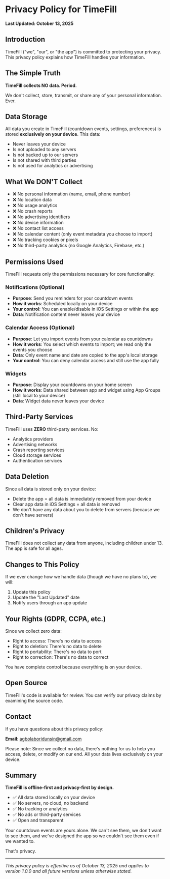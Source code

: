 # Privacy Policy for TimeFill

**Last Updated: October 13, 2025**

## Introduction

TimeFill ("we", "our", or "the app") is committed to protecting your privacy. This privacy policy explains how TimeFill handles your information.

## The Simple Truth

**TimeFill collects NO data. Period.**

We don't collect, store, transmit, or share any of your personal information. Ever.

## Data Storage

All data you create in TimeFill (countdown events, settings, preferences) is stored **exclusively on your device**. This data:

- Never leaves your device
- Is not uploaded to any servers
- Is not backed up to our servers
- Is not shared with third parties
- Is not used for analytics or advertising

## What We DON'T Collect

- ❌ No personal information (name, email, phone number)
- ❌ No location data
- ❌ No usage analytics
- ❌ No crash reports
- ❌ No advertising identifiers
- ❌ No device information
- ❌ No contact list access
- ❌ No calendar content (only event metadata you choose to import)
- ❌ No tracking cookies or pixels
- ❌ No third-party analytics (no Google Analytics, Firebase, etc.)

## Permissions Used

TimeFill requests only the permissions necessary for core functionality:

### Notifications (Optional)
- **Purpose**: Send you reminders for your countdown events
- **How it works**: Scheduled locally on your device
- **Your control**: You can enable/disable in iOS Settings or within the app
- **Data**: Notification content never leaves your device

### Calendar Access (Optional)
- **Purpose**: Let you import events from your calendar as countdowns
- **How it works**: You select which events to import; we read only the events you choose
- **Data**: Only event name and date are copied to the app's local storage
- **Your control**: You can deny calendar access and still use the app fully

### Widgets
- **Purpose**: Display your countdowns on your home screen
- **How it works**: Data shared between app and widget using App Groups (still local to your device)
- **Data**: Widget data never leaves your device

## Third-Party Services

TimeFill uses **ZERO** third-party services. No:
- Analytics providers
- Advertising networks
- Crash reporting services
- Cloud storage services
- Authentication services

## Data Deletion

Since all data is stored only on your device:
- Delete the app = all data is immediately removed from your device
- Clear app data in iOS Settings = all data is removed
- We don't have any data about you to delete from servers (because we don't have servers)

## Children's Privacy

TimeFill does not collect any data from anyone, including children under 13. The app is safe for all ages.

## Changes to This Policy

If we ever change how we handle data (though we have no plans to), we will:
1. Update this policy
2. Update the "Last Updated" date
3. Notify users through an app update

## Your Rights (GDPR, CCPA, etc.)

Since we collect zero data:
- Right to access: There's no data to access
- Right to deletion: There's no data to delete
- Right to portability: There's no data to port
- Right to correction: There's no data to correct

You have complete control because everything is on your device.

## Open Source

TimeFill's code is available for review. You can verify our privacy claims by examining the source code.

## Contact

If you have questions about this privacy policy:

**Email**: agbolaboridunsin@gmail.com

Please note: Since we collect no data, there's nothing for us to help you access, delete, or modify on our end. All your data lives exclusively on your device.

## Summary

**TimeFill is offline-first and privacy-first by design.**

- ✅ All data stored locally on your device
- ✅ No servers, no cloud, no backend
- ✅ No tracking or analytics
- ✅ No ads or third-party services
- ✅ Open and transparent

Your countdown events are yours alone. We can't see them, we don't want to see them, and we've designed the app so we couldn't see them even if we wanted to.

That's privacy.

---

*This privacy policy is effective as of October 13, 2025 and applies to version 1.0.0 and all future versions unless otherwise stated.*
